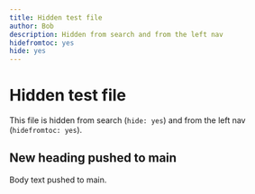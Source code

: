 ```yaml
---
title: Hidden test file
author: Bob
description: Hidden from search and from the left nav
hidefromtoc: yes
hide: yes
---
```


# Hidden test file

This file is hidden from search (`hide: yes`) and from the left nav (`hidefromtoc: yes`).

## New heading pushed to main

Body text pushed to main.

